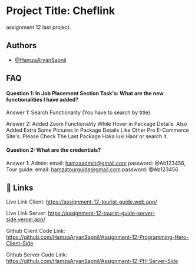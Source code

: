 
# Project Title: Cheflink

assignment 12 last project.


## Authors

- [@HamzaAryanSapnil](https://github.com/HamzaAryanSapnil)


## FAQ

#### Question 1: In Job Placement Section Task's: What are the new functionalities I have added?

Answer 1: Search Functionality (You have to search by title)       

 Answer 2: Added Zoom Functionality While Hover in Package Details. Also Added Extra Some Pictures In Package Details Like Other Pro E-Commerce Site's. Please Check The Last Package Haka luki Haor or search it.





#### Question 2: What are the credentials?
Answer 1:      Admin:  email: hamzaadmin@gmail.com
   password: @Ab123456,  Tour guide:  email: hamzatourguide@gmail.com  password: @Ab123456

## 🔗 Links
 
 Live Link Client: https://assignment-12-tourist-guide.web.app/

 Live Link Server: https://assignment-12-tourist-guide-server-side.vercel.app/

 Github Client Code Link: https://github.com/HamzaAryanSapnil/Assignment-12-Programming-Hero-Client-Side

 Github Server Code Link: https://github.com/HamzaAryanSapnil/Assignment-12-PH-Server-Side